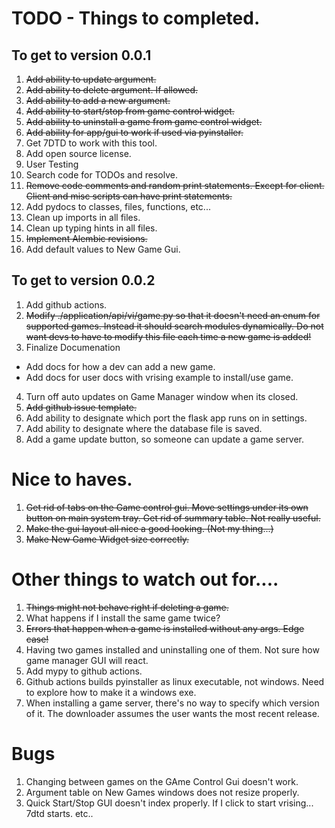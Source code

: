 # TODO - Things to completed.

## To get to version 0.0.1

1. ~~Add ability to update argument.~~
2. ~~Add ability to delete argument. If allowed.~~
3. ~~Add ability to add a new argument.~~
4. ~~Add ability to start/stop from game control widget.~~
5. ~~Add ability to uninstall a game from game control widget.~~
6. ~~Add ability for app/gui to work if used via pyinstaller.~~
7. Get 7DTD to work with this tool.
8. Add open source license.
9. User Testing
10. Search code for TODOs and resolve.
11. ~~Remove code comments and random print statements. Except for client. Client and misc scripts can have print statements.~~
12. Add pydocs to classes, files, functions, etc...
13. Clean up imports in all files.
14. Clean up typing hints in all files.
15. ~~Implement Alembic revisions.~~
16. Add default values to New Game Gui. 

## To get to version 0.0.2

1. Add github actions.
2. ~~Modify ./application/api/vi/game.py so that it doesn't need an enum for supported games. Instead it should search modules dynamically.  Do not want devs to have to modify this file each time a new game is added!~~
3. Finalize Documenation 
  - Add docs for how a dev can add a new game.
  - Add docs for user docs with vrising example to install/use game. 
4. Turn off auto updates on Game Manager window when its closed.
5. ~~Add github issue template.~~
6. Add ability to designate which port the flask app runs on in settings.
7. Add ability to designate where the database file is saved.
8. Add a game update button, so someone can update a game server.  

# Nice to haves.

1. ~~Get rid of tabs on the Game control gui. Move settings under its own button on main system tray.  Get rid of summary table. Not really useful.~~ 
2. ~~Make the gui layout all nice a good looking. (Not my thing...)~~
3. ~~Make New Game Widget size correctly.~~

# Other things to watch out for....

1. ~~Things might not behave right if deleting a game.~~
2. What happens if I install the same game twice?
3. ~~Errors that happen when a game is installed without any args. Edge case!~~
4. Having two games installed and uninstalling one of them. Not sure how game manager GUI will react.
5. Add mypy to github actions.
6. Github actions builds pyinstaller as linux executable, not windows. Need to explore how to make it a windows exe.
7. When installing a game server, there's no way to specify which version of it.  The downloader assumes the user wants
   the most recent release.

# Bugs

1. Changing between games on the GAme Control Gui doesn't work.
2. Argument table on New Games windows does not resize properly.
3. Quick Start/Stop GUI doesn't index properly. If I click to start vrising... 7dtd starts. etc..